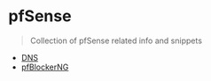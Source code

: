 # pfSense

> Collection of pfSense related info and snippets

- [DNS](pfSense-DNS)
- [pfBlockerNG](pfBlockerNG)
